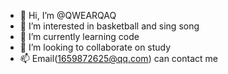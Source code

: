 - 👋 Hi, I’m @QWEARQAQ
- 👀 I’m interested in basketball and sing song
- 🌱 I’m currently learning code
- 💞️ I’m looking to collaborate on study
- 📫 Email(1659872625@qq.com) can contact me

<!---
QWEARQAQ/QWEARQAQ is a ✨ special ✨ repository because its `README.md` (this file) appears on your GitHub profile.
You can click the Preview link to take a look at your changes.
--->
